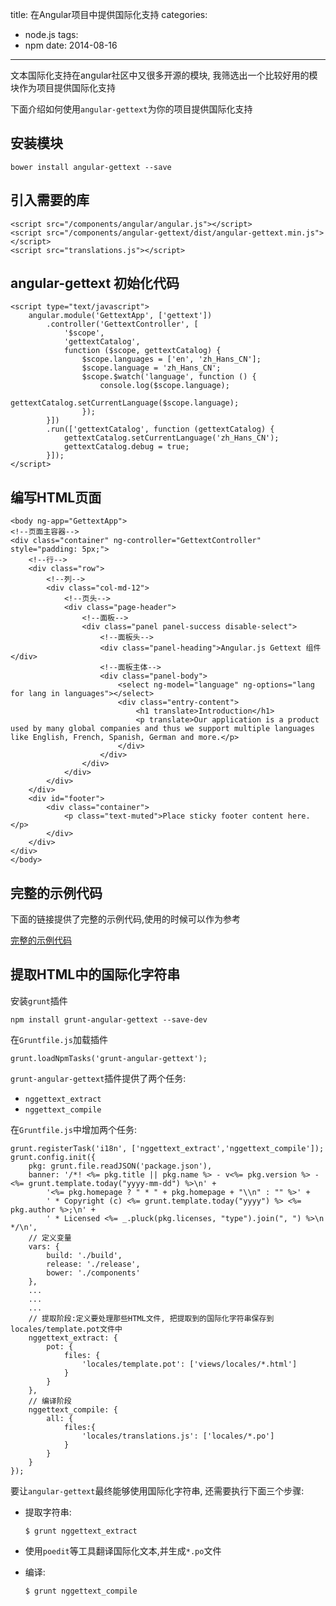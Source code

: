 title: 在Angular项目中提供国际化支持
categories:
  - node.js
tags:
  - npm
date: 2014-08-16
---

文本国际化支持在angular社区中又很多开源的模块, 我筛选出一个比较好用的模块作为项目提供国际化支持

下面介绍如何使用`angular-gettext`为你的项目提供国际化支持

## 安装模块

```
bower install angular-gettext --save
```

<!-- more -->

## 引入需要的库

```
<script src="/components/angular/angular.js"></script>
<script src="/components/angular-gettext/dist/angular-gettext.min.js"></script>
<script src="translations.js"></script>
```
## angular-gettext 初始化代码

```
<script type="text/javascript">
    angular.module('GettextApp', ['gettext'])
        .controller('GettextController', [
            '$scope',
            'gettextCatalog',
            function ($scope, gettextCatalog) {
                $scope.languages = ['en', 'zh_Hans_CN'];
                $scope.language = 'zh_Hans_CN';
                $scope.$watch('language', function () {
                    console.log($scope.language);
                    gettextCatalog.setCurrentLanguage($scope.language);
                });
        }])
        .run(['gettextCatalog', function (gettextCatalog) {
            gettextCatalog.setCurrentLanguage('zh_Hans_CN');
            gettextCatalog.debug = true;
        }]);
</script>
```

## 编写HTML页面

```
<body ng-app="GettextApp">
<!--页面主容器-->
<div class="container" ng-controller="GettextController" style="padding: 5px;">
    <!--行-->
    <div class="row">
        <!--列-->
        <div class="col-md-12">
            <!--页头-->
            <div class="page-header">
                <!--面板-->
                <div class="panel panel-success disable-select">
                    <!--面板头-->
                    <div class="panel-heading">Angular.js Gettext 组件</div>
                    <!--面板主体-->
                    <div class="panel-body">
                        <select ng-model="language" ng-options="lang for lang in languages"></select>
                        <div class="entry-content">
                            <h1 translate>Introduction</h1>
                            <p translate>Our application is a product used by many global companies and thus we support multiple languages like English, French, Spanish, German and more.</p>
                        </div>
                    </div>
                </div>
            </div>
        </div>
    </div>
    <div id="footer">
        <div class="container">
            <p class="text-muted">Place sticky footer content here.</p>
        </div>
    </div>
</div>
</body>
```

## 完整的示例代码

下面的链接提供了完整的示例代码,使用的时候可以作为参考

[完整的示例代码][1]

## 提取HTML中的国际化字符串

安装`grunt`插件

```
npm install grunt-angular-gettext --save-dev
```

在`Gruntfile.js`加载插件

```
grunt.loadNpmTasks('grunt-angular-gettext');
```

`grunt-angular-gettext`插件提供了两个任务:

- `nggettext_extract`
- `nggettext_compile`

在`Gruntfile.js`中增加两个任务:

```
grunt.registerTask('i18n', ['nggettext_extract','nggettext_compile']);
grunt.config.init({
    pkg: grunt.file.readJSON('package.json'),
    banner: '/*! <%= pkg.title || pkg.name %> - v<%= pkg.version %> - <%= grunt.template.today("yyyy-mm-dd") %>\n' +
        '<%= pkg.homepage ? " * " + pkg.homepage + "\\n" : "" %>' +
        ' * Copyright (c) <%= grunt.template.today("yyyy") %> <%= pkg.author %>;\n' +
        ' * Licensed <%= _.pluck(pkg.licenses, "type").join(", ") %>\n */\n',
    // 定义变量
    vars: {
        build: './build',
        release: './release',
        bower: './components'
    },
    ...
    ...
    ...
    // 提取阶段:定义要处理那些HTML文件, 把提取到的国际化字符串保存到 locales/template.pot文件中
    nggettext_extract: {
        pot: {
            files: {
                'locales/template.pot': ['views/locales/*.html']
            }
        }
    },
    // 编译阶段
    nggettext_compile: {
        all: {
            files:{
                'locales/translations.js': ['locales/*.po']
            }
        }
    }
});
```


要让`angular-gettext`最终能够使用国际化字符串, 还需要执行下面三个步骤:


- 提取字符串:

    ```
    $ grunt nggettext_extract
    ```

- 使用`poedit`等工具翻译国际化文本,并生成`*.po`文件

- 编译:

    ```
    $ grunt nggettext_compile
    ```

  [1]: /code/gettext/gettext.html


